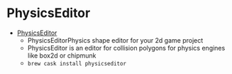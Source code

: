 # PhysicsEditor
- [PhysicsEditor](https://www.codeandweb.com/physicseditor)
  -  PhysicsEditorPhysics shape editor for your 2d game project
  - PhysicsEditor is an editor for collision polygons for physics engines like box2d or chipmunk
  - `brew cask install physicseditor`
